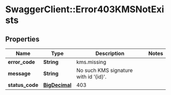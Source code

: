# SwaggerClient::Error403KMSNotExists

## Properties
Name | Type | Description | Notes
------------ | ------------- | ------------- | -------------
**error_code** | **String** | kms.missing | 
**message** | **String** | No such KMS signature with id &#x27;{id}&#x27;. | 
**status_code** | [**BigDecimal**](BigDecimal.md) | 403 | 


